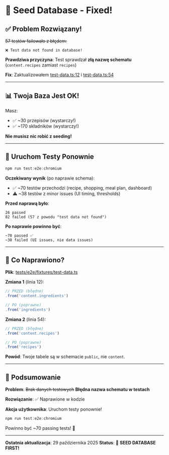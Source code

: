 # 🌱 Seed Database - Fixed!

## ✅ Problem Rozwiązany!

~~57 testów failowało z błędem:~~

```
❌ Test data not found in database!
```

**Prawdziwa przyczyna**: Test sprawdzał **złą nazwę schematu** (`content.recipes` zamiast `recipes`)

**Fix**: Zaktualizowałem [test-data.ts:12](../fixtures/test-data.ts#L12) i [test-data.ts:54](../fixtures/test-data.ts#L54)

---

## 📊 Twoja Baza Jest OK!

Masz:

- ✅ ~30 przepisów (wystarczy!)
- ✅ ~170 składników (wystarczy!)

**Nie musisz nic robić z seeding!**

---

## 🧪 Uruchom Testy Ponownie

```powershell
npm run test:e2e:chromium
```

**Oczekiwany wynik** (po naprawie schema):

- ✅ ~70 testów przechodzi (recipe, shopping, meal plan, dashboard)
- ⚠️ ~38 testów z minor issues (UI timing, thresholds)

**Przed naprawą było**:

```
26 passed
82 failed (57 z powodu "test data not found")
```

**Po naprawie powinno być**:

```
~70 passed ✅
~38 failed (UI issues, nie data issues)
```

---

## 🎯 Co Naprawiono?

**Plik**: [tests/e2e/fixtures/test-data.ts](../fixtures/test-data.ts)

**Zmiana 1** (linia 12):

```typescript
// PRZED (błędne)
.from('content.ingredients')

// PO (poprawne)
.from('ingredients')
```

**Zmiana 2** (linia 54):

```typescript
// PRZED (błędne)
.from('content.recipes')

// PO (poprawne)
.from('recipes')
```

**Powód**: Twoje tabele są w schemacie `public`, nie `content`.

---

## 📝 Podsumowanie

**Problem**: ~~Brak danych testowych~~ **Błędna nazwa schematu w testach**

**Rozwiązanie**: ✅ Naprawione w kodzie

**Akcja użytkownika**: Uruchom testy ponownie!

```powershell
npm run test:e2e:chromium
```

Powinno być ~70 passing tests! 🎉

---

**Ostatnia aktualizacja**: 29 października 2025
**Status**: 🌱 **SEED DATABASE FIRST!**
